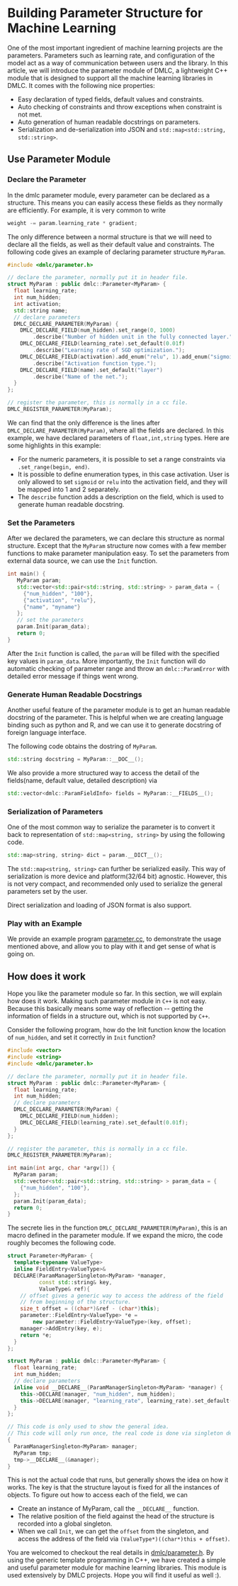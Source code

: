 Building Parameter Structure for Machine Learning
=================================================
One of the most important ingredient of machine learning projects are the parameters.
Parameters such as learning rate, and configuration of the model act as a way of communication between users and the library.
In this article, we will introduce the parameter module of DMLC, a lightweight C++ module that is designed to support
all the machine learning libraries in DMLC. It comes with the following nice properties:

- Easy declaration of typed fields, default values and constraints.
- Auto checking of constraints and throw exceptions when constraint is not met.
- Auto generation  of human readable docstrings on parameters.
- Serialization and de-serialization into JSON and ```std::map<std::string, std::string>```.

Use Parameter Module
--------------------
### Declare the Parameter
In the dmlc parameter module, every parameter can be declared as a structure. 
This means you can easily access these fields as they normally are efficiently.
For example, it is very common to write 
```c++
weight -= param.learning_rate * gradient;
```

The only difference between a normal structure is that we will need to declare
all the fields, as well as their default value and constraints.
The following code gives an example of declaring parameter structure ```MyParam```.

```c++
#include <dmlc/parameter.h>

// declare the parameter, normally put it in header file.
struct MyParam : public dmlc::Parameter<MyParam> {
  float learning_rate;
  int num_hidden;
  int activation;
  std::string name;
  // declare parameters
  DMLC_DECLARE_PARAMETER(MyParam) {
    DMLC_DECLARE_FIELD(num_hidden).set_range(0, 1000)
        .describe("Number of hidden unit in the fully connected layer.");
    DMLC_DECLARE_FIELD(learning_rate).set_default(0.01f)
        .describe("Learning rate of SGD optimization.");
    DMLC_DECLARE_FIELD(activation).add_enum("relu", 1).add_enum("sigmoid", 2)
        .describe("Activation function type.");
    DMLC_DECLARE_FIELD(name).set_default("layer")
        .describe("Name of the net.");
  }
};

// register the parameter, this is normally in a cc file.
DMLC_REGISTER_PARAMETER(MyParam);
```

We can find that the only difference is the lines after ```DMLC_DECLARE_PARAMETER(MyParam)```,
where all the fields are declared. In this example, we have declared parameters of ```float,int,string``` types.
Here are some highlights in this example:

- For the numeric parameters, it is possible to set a range constraints via ```.set_range(begin, end)```.
- It is possible to define enumeration types, in this case activation. 
  User is only allowed to set ```sigmoid``` or ```relu``` into the activation field, and they will be mapped into 1 and 2 separately.
- The ```describe``` function adds a description on the field, which is used to generate human readable docstring. 

### Set the Parameters
After we declared the parameters, we can declare this structure as normal structure.
Except that the ```MyParam``` structure now comes with a few member functions 
to make parameter manipulation easy.
To set the parameters from external data source, we can use the ```Init``` function.
```c++
int main() {
   MyParam param;
   std::vector<std::pair<std::string, std::string> > param_data = {
     {"num_hidden", "100"},
	 {"activation", "relu"},
	 {"name", "myname"}
   };
   // set the parameters
   param.Init(param_data);
   return 0;
}
```
After the ```Init``` function is called, the ```param``` will be filled with the specified key values in ```param_data```.
More importantly, the ```Init``` function will do automatic checking of parameter range and throw an ```dmlc::ParamError``` 
with detailed error message if things went wrong.

### Generate Human Readable Docstrings
Another useful feature of the parameter module is to get an human readable docstring of the parameter.
This is helpful when we are creating language binding such as python and R, and we can use it to generate docstring of 
foreign language interface.

The following code obtains the dostring of ```MyParam```.
```c++
std::string docstring = MyParam::__DOC__();
```

We also provide a more structured way to access the detail of the fields(name, default value, detailed description) via
```c++
std::vector<dmlc::ParamFieldInfo> fields = MyParam::__FIELDS__();
```

### Serialization of Parameters
One of the most common way to serialize the parameter is to convert it back to representation of ```std::map<string, string>```
by using the following code. 
```c++
std::map<string, string> dict = param.__DICT__();
```
The ```std::map<string, string>``` can further be serialized easily. This way of serialization is more device and platform(32/64 bit) agnostic.
However, this is not very compact, and recommended only used to serialize the general parameters set by the user.

Direct serialization and loading of JSON format is also support.

### Play with an Example
We provide an example program [parameter.cc](https://github.com/dmlc/dmlc-core/blob/master/example/parameter.cc), to 
demonstrate the usage mentioned above, and allow you to play with it and get sense of what is going on.

How does it work
----------------
Hope you like the parameter module so far. In this section, we will explain how does it work. Making such parameter module 
in ```C++``` is not easy. Because this basically means some way of reflection -- getting the information of fields in a 
structure out, which is not supported by ```C++```. 

Consider the following program, how do the Init function know the location of ```num_hidden```, and set it correctly
in ```Init``` function?

```c++
#include <vector>
#include <string>
#include <dmlc/parameter.h>

// declare the parameter, normally put it in header file.
struct MyParam : public dmlc::Parameter<MyParam> {
  float learning_rate;
  int num_hidden;
  // declare parameters
  DMLC_DECLARE_PARAMETER(MyParam) {
    DMLC_DECLARE_FIELD(num_hidden);
    DMLC_DECLARE_FIELD(learning_rate).set_default(0.01f);
  }
};

// register the parameter, this is normally in a cc file.
DMLC_REGISTER_PARAMETER(MyParam);

int main(int argc, char *argv[]) {
  MyParam param;
  std::vector<std::pair<std::string, std::string> > param_data = {
    {"num_hidden", "100"},
  };
  param.Init(param_data);
  return 0;
}
```

The secrete lies in the function ```DMLC_DECLARE_PARAMETER(MyParam)```, this is an macro defined in the parameter module.
If we expand the micro, the code roughly becomes the following code.

```c++
struct Parameter<MyParam> {
  template<typename ValueType>
  inline FieldEntry<ValueType>&
  DECLARE(ParamManagerSingleton<MyParam> *manager,
		  const std::string& key,
		  ValueType& ref){
	// offset gives a generic way to access the address of the field
	// from beginning of the structure.
	size_t offset = ((char*)&ref - (char*)this);
	parameter::FieldEntry<ValueType> *e =
        new parameter::FieldEntry<ValueType>(key, offset);
	manager->AddEntry(key, e);
	return *e;
  }
};

struct MyParam : public dmlc::Parameter<MyParam> {
  float learning_rate;
  int num_hidden;
  // declare parameters
  inline void __DECLARE__(ParamManagerSingleton<MyParam> *manager) {
    this->DECLARE(manager, "num_hidden", num_hidden);
	this->DECLARE(manager, "learning_rate", learning_rate).set_default(0.01f);
  }
};

// This code is only used to show the general idea.
// This code will only run once, the real code is done via singleton declaration pattern.
{
  ParamManagerSingleton<MyParam> manager;
  MyParam tmp;
  tmp->__DECLARE__(&manager);
}
```
This is not the actual code that runs, but generally shows the idea on how it works. 
The key is that the structure layout is fixed for all the instances of objects.
To figure out how to access each of the field, we can
- Create an instance of MyParam, call the ```__DECLARE__``` function.
- The relative position of the field against the head of the structure is recorded into a global singleton.
- When we call ```Init```, we can get the ```offset``` from the singleton, and access the address of the field via ```(ValueType*)((char*)this + offset)```.

You are welcomed to checkout the real details in [dmlc/parameter.h](https://github.com/dmlc/dmlc-core/blob/master/include/dmlc/parameter.h).
By using the generic template programming in C++, we have created a simple and useful parameter module for machine learning libraries.
This module is used extensively by DMLC projects. Hope you will find it useful as well :).
